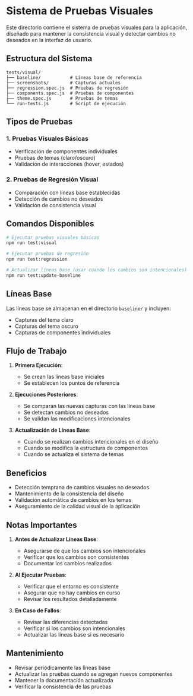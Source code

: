 # Sistema de Pruebas Visuales

Este directorio contiene el sistema de pruebas visuales para la aplicación, diseñado para mantener la consistencia visual y detectar cambios no deseados en la interfaz de usuario.

## Estructura del Sistema

```
tests/visual/
├── baseline/           # Líneas base de referencia
├── screenshots/        # Capturas actuales
├── regression.spec.js  # Pruebas de regresión
├── components.spec.js  # Pruebas de componentes
├── theme.spec.js       # Pruebas de temas
└── run-tests.js        # Script de ejecución
```

## Tipos de Pruebas

### 1. Pruebas Visuales Básicas

- Verificación de componentes individuales
- Pruebas de temas (claro/oscuro)
- Validación de interacciones (hover, estados)

### 2. Pruebas de Regresión Visual

- Comparación con líneas base establecidas
- Detección de cambios no deseados
- Validación de consistencia visual

## Comandos Disponibles

```bash
# Ejecutar pruebas visuales básicas
npm run test:visual

# Ejecutar pruebas de regresión
npm run test:regression

# Actualizar líneas base (usar cuando los cambios son intencionales)
npm run test:update-baseline
```

## Líneas Base

Las líneas base se almacenan en el directorio `baseline/` y incluyen:

- Capturas del tema claro
- Capturas del tema oscuro
- Capturas de componentes individuales

## Flujo de Trabajo

1. **Primera Ejecución**:

   - Se crean las líneas base iniciales
   - Se establecen los puntos de referencia

2. **Ejecuciones Posteriores**:

   - Se comparan las nuevas capturas con las líneas base
   - Se detectan cambios no deseados
   - Se validan las modificaciones intencionales

3. **Actualización de Líneas Base**:
   - Cuando se realizan cambios intencionales en el diseño
   - Cuando se modifica la estructura de componentes
   - Cuando se actualiza el sistema de temas

## Beneficios

- Detección temprana de cambios visuales no deseados
- Mantenimiento de la consistencia del diseño
- Validación automática de cambios en los temas
- Aseguramiento de la calidad visual de la aplicación

## Notas Importantes

1. **Antes de Actualizar Líneas Base**:

   - Asegurarse de que los cambios son intencionales
   - Verificar que los cambios son consistentes
   - Documentar los cambios realizados

2. **Al Ejecutar Pruebas**:

   - Verificar que el entorno es consistente
   - Asegurar que no hay cambios en curso
   - Revisar los resultados detalladamente

3. **En Caso de Fallos**:
   - Revisar las diferencias detectadas
   - Verificar si los cambios son intencionales
   - Actualizar las líneas base si es necesario

## Mantenimiento

- Revisar periódicamente las líneas base
- Actualizar las pruebas cuando se agregan nuevos componentes
- Mantener la documentación actualizada
- Verificar la consistencia de las pruebas
